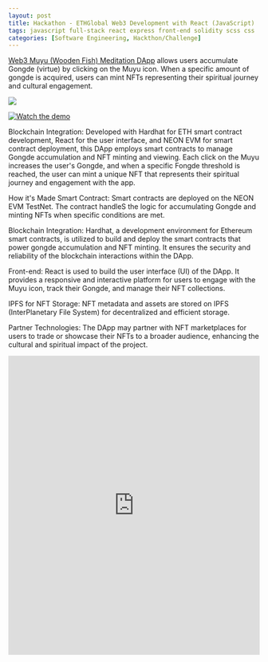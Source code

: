 ```yaml
---
layout: post
title: Hackathon - ETHGlobal Web3 Development with React (JavaScript)
tags: javascript full-stack react express front-end solidity scss css
categories: [Software Engineering, Hackthon/Challenge]
---
```

[Web3 Muyu (Wooden Fish) Meditation DApp](https://ethglobal.com/showcase/web3-cyber-muyu-qd7fo) allows users accumulate Gongde (virtue) by clicking on the Muyu icon. When a specific amount of gongde is acquired, users can mint NFTs representing their spiritual journey and cultural engagement.

[![](https://img.shields.io/badge/GitHub-100000?style=for-the-badge&logo=github&logoColor=white)](https://github.com/annetta-zheng/web3-muyu "Click for Repo!") 

[![Watch the demo](https://github.com/annetta-zheng/web3-muyu/assets/67286396/b90fe5b3-5d60-457b-824a-589e8729d226)](https://github.com/annetta-zheng/web3-muyu/assets/67286396/9f16de36-3b46-497f-9ba5-2e2ee8ada773)

Blockchain Integration: Developed with Hardhat for ETH smart contract development, React for the user interface, and NEON EVM for smart contract deployment, this DApp employs smart contracts to manage Gongde accumulation and NFT minting and viewing. Each click on the Muyu increases the user's Gongde, and when a specific Fongde threshold is reached, the user can mint a unique NFT that represents their spiritual journey and engagement with the app.

How it's Made
Smart Contract: Smart contracts are deployed on the NEON EVM TestNet. The contract handleS the logic for accumulating Gongde and minting NFTs when specific conditions are met.

Blockchain Integration: Hardhat, a development environment for Ethereum smart contracts, is utilized to build and deploy the smart contracts that power gongde accumulation and NFT minting. It ensures the security and reliability of the blockchain interactions within the DApp.

Front-end: React is used to build the user interface (UI) of the DApp. It provides a responsive and interactive platform for users to engage with the Muyu icon, track their Gongde, and manage their NFT collections.

IPFS for NFT Storage: NFT metadata and assets are stored on IPFS (InterPlanetary File System) for decentralized and efficient storage.

Partner Technologies: The DApp may partner with NFT marketplaces for users to trade or showcase their NFTs to a broader audience, enhancing the cultural and spiritual impact of the project.

<iframe src='https://ethglobal.com/showcase/web3-cyber-muyu-qd7fo' width='100%' height='600px' frameborder='0'>



